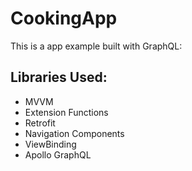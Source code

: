 # CookingApp

This is a app example built with GraphQL:

## Libraries Used:

- MVVM
- Extension Functions
- Retrofit
- Navigation Components
- ViewBinding
- Apollo GraphQL
